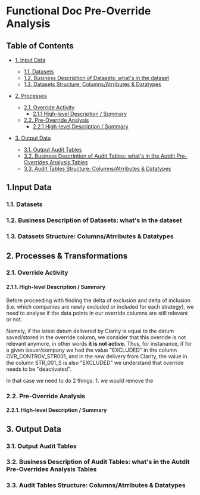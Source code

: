 # Functional Doc Pre-Override Analysis

## Table of Contents

- [1. Input Data](#1input-data)
  - [1.1. Datasets](#11-datasets)
  - [1.2. Business Description of Datasets: what's in the dataset](#12-business-description-of-datasets-whats-in-the-dataset)
  - [1.3. Datasets Structure: Columns/Atrributes & Datatypes](#13-datasets-structure-columnsattribues--datatypes)

- [2. Processes](#2-processes)
  - [2.1. Override Activity](#21-override-activity)
    - [2.1.1 High-level Description / Summary](#211-high-level-description--summary)
  - [2.2. Pre-Override Analysis](#22-pre-override-analysis)
    - [2.2.1 High-level Description / Summary](#221-high-level-description--summary-1)

- [3. Output Data](#3-output-data)
  - [3.1. Output Audit Tables](#31-output-audit-tables)
  - [3.2. Business Description of Audit Tables: what's in the Autdit Pre-Overrides Analysis Tables](#32-business-description-of-audit-tables-whats-in-the-autdit-pre-overrides-analysis-tables)
  - [3.3. Audit Tables Structure: Columns/Atrributes & Datatypes](#33-audit-tables-structure-columnsattribues--datatypes)


## 1.Input Data
### 1.1. Datasets
### 1.2. Business Description of Datasets: what's in the dataset
### 1.3. Datasets Structure: Columns/Atrributes & Datatypes 

## 2. Processes & Transformations 
### 2.1. Override Activity
#### 2.1.1. High-level Description / Summary

Before proceeding with finding the delta of exclusion and delta of inclusion (i.e. which companies are newly excluded or included for each strategy), we need to analyse if the data points in our override columns are still relevant or not.

Namely, if the latest datum delivered by Clarity is equal to the datum saved/stored in the override column, we consider that this override is not relevant anymore, in other words **it is not active.** Thus, for instanance, if for a given issuer/company we had the value "EXCLUDED" in the column OVR_CONTROV_STR001, and in the new delivery from Clarity, the value in the column STR_001_S is also "EXCLUDED" we understand that override needs to be "deactivated". 

In that case we need to do 2 things:
    1. we would remove the

### 2.2. Pre-Override Analysis
#### 2.2.1. High-level Description / Summary

## 3. Output Data
### 3.1. Output Audit Tables
### 3.2. Business Description of Audit Tables: what's in the Autdit Pre-Overrides Analysis Tables
### 3.3. Audit Tables Structure: Columns/Atrributes & Datatypes 


